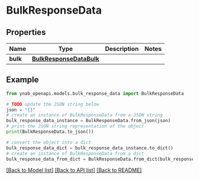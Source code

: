 # BulkResponseData


## Properties

Name | Type | Description | Notes
------------ | ------------- | ------------- | -------------
**bulk** | [**BulkResponseDataBulk**](BulkResponseDataBulk.md) |  | 

## Example

```python
from ynab_openapi.models.bulk_response_data import BulkResponseData

# TODO update the JSON string below
json = "{}"
# create an instance of BulkResponseData from a JSON string
bulk_response_data_instance = BulkResponseData.from_json(json)
# print the JSON string representation of the object
print(BulkResponseData.to_json())

# convert the object into a dict
bulk_response_data_dict = bulk_response_data_instance.to_dict()
# create an instance of BulkResponseData from a dict
bulk_response_data_from_dict = BulkResponseData.from_dict(bulk_response_data_dict)
```
[[Back to Model list]](../README.md#documentation-for-models) [[Back to API list]](../README.md#documentation-for-api-endpoints) [[Back to README]](../README.md)



